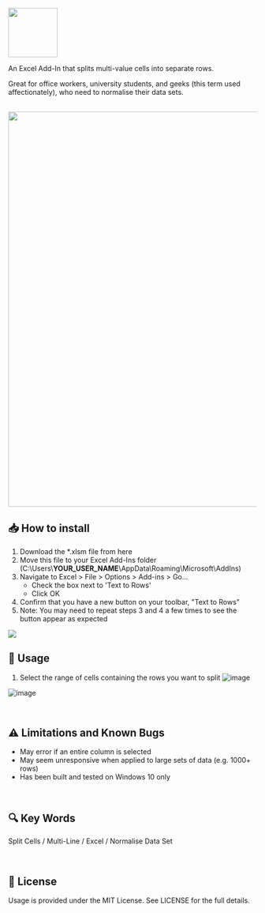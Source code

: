 <br />

<img src="https://i.ibb.co/Vt2HMs5/Icon-Text-To-Rows-For-Excel.png" height="100" />

An Excel Add-In that splits multi-value cells into separate rows.

Great for office workers, university students, and geeks (this term used affectionately), who need to normalise their data sets.

<br />

<img src="images/screenshot.png" width="800" />

<br />

## 📥 How to install
1. Download the *.xlsm file from here
2. Move this file to your Excel Add-Ins folder (C:\Users\\**YOUR_USER_NAME**\AppData\Roaming\Microsoft\AddIns)
3. Navigate to Excel > File > Options > Add-ins > Go...
    - Check the box next to 'Text to Rows'
    - Click OK
4. Confirm that you have a new button on your toolbar, "Text to Rows"
5. Note: You may need to repeat steps 3 and 4 a few times to see the button appear as expected

![](https://i.ibb.co/k30hHDf/Screenshot-Ribbon-7000.png)

## 📝 Usage

1. Select the range of cells containing the rows you want to split
![image](https://user-images.githubusercontent.com/2561326/156479850-0698e4f5-b96c-4380-85cf-172a21311520.png)

![image](https://user-images.githubusercontent.com/2561326/156479878-ea8eb9d3-dd27-4c4a-b487-ccc5a5b66f76.png)


<br />

## ⚠️ Limitations and Known Bugs

- May error if an entire column is selected
- May seem unresponsive when applied to large sets of data (e.g. 1000+ rows)
- Has been built and tested on Windows 10 only

<br />

## 🔍 Key Words

Split Cells / Multi-Line / Excel / Normalise Data Set

<br />

## 🎨 License

Usage is provided under the MIT License. See LICENSE for the full details.

<br />
